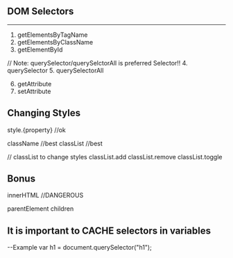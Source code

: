 ## DOM Selectors
--------------
1. getElementsByTagName
2. getElementsByClassName
3. getElementById

// Note: querySelector/querySelctorAll is preferred Selector!!
4. querySelector
5. querySelectorAll

6. getAttribute
7. setAttribute

## Changing Styles
style.{property} //ok

className //best
classList //best

// classList to change styles 
classList.add
classList.remove
classList.toggle

## Bonus
innerHTML //DANGEROUS

parentElement
children

## It is important to CACHE selectors in variables
--Example
var h1 = document.querySelector("h1");